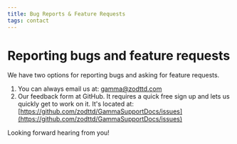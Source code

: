 ```yaml
---
title: Bug Reports & Feature Requests
tags: contact
---
```


# Reporting bugs and feature requests

We have two options for reporting bugs and asking for feature requests.

1. You can always email us at:
[gamma@zodttd.com](mailto:gamma@zodttd.com)
2. Our feedback form at GitHub. It requires a quick free sign up and lets us quickly get to work on it. It's located at:
[https://github.com/zodttd/GammaSupportDocs/issues](https://github.com/zodttd/GammaSupportDocs/issues)

Looking forward hearing from you!
